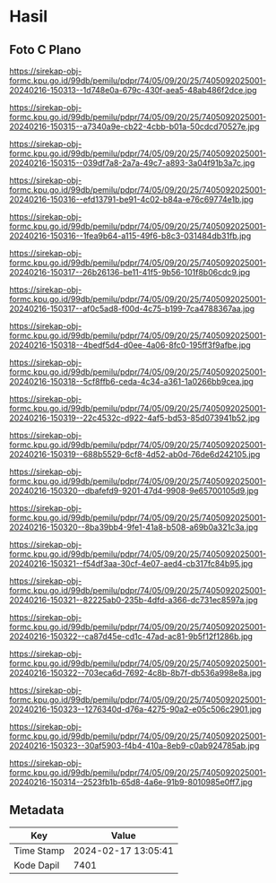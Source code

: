 # Hasil

## Foto C Plano

https://sirekap-obj-formc.kpu.go.id/99db/pemilu/pdpr/74/05/09/20/25/7405092025001-20240216-150313--1d748e0a-679c-430f-aea5-48ab486f2dce.jpg

https://sirekap-obj-formc.kpu.go.id/99db/pemilu/pdpr/74/05/09/20/25/7405092025001-20240216-150315--a7340a9e-cb22-4cbb-b01a-50cdcd70527e.jpg

https://sirekap-obj-formc.kpu.go.id/99db/pemilu/pdpr/74/05/09/20/25/7405092025001-20240216-150315--039df7a8-2a7a-49c7-a893-3a04f91b3a7c.jpg

https://sirekap-obj-formc.kpu.go.id/99db/pemilu/pdpr/74/05/09/20/25/7405092025001-20240216-150316--efd13791-be91-4c02-b84a-e76c69774e1b.jpg

https://sirekap-obj-formc.kpu.go.id/99db/pemilu/pdpr/74/05/09/20/25/7405092025001-20240216-150316--1fea9b64-a115-49f6-b8c3-031484db31fb.jpg

https://sirekap-obj-formc.kpu.go.id/99db/pemilu/pdpr/74/05/09/20/25/7405092025001-20240216-150317--26b26136-be11-41f5-9b56-101f8b06cdc9.jpg

https://sirekap-obj-formc.kpu.go.id/99db/pemilu/pdpr/74/05/09/20/25/7405092025001-20240216-150317--af0c5ad8-f00d-4c75-b199-7ca4788367aa.jpg

https://sirekap-obj-formc.kpu.go.id/99db/pemilu/pdpr/74/05/09/20/25/7405092025001-20240216-150318--4bedf5d4-d0ee-4a06-8fc0-195ff3f9afbe.jpg

https://sirekap-obj-formc.kpu.go.id/99db/pemilu/pdpr/74/05/09/20/25/7405092025001-20240216-150318--5cf8ffb6-ceda-4c34-a361-1a0266bb9cea.jpg

https://sirekap-obj-formc.kpu.go.id/99db/pemilu/pdpr/74/05/09/20/25/7405092025001-20240216-150319--22c4532c-d922-4af5-bd53-85d073941b52.jpg

https://sirekap-obj-formc.kpu.go.id/99db/pemilu/pdpr/74/05/09/20/25/7405092025001-20240216-150319--688b5529-6cf8-4d52-ab0d-76de6d242105.jpg

https://sirekap-obj-formc.kpu.go.id/99db/pemilu/pdpr/74/05/09/20/25/7405092025001-20240216-150320--dbafefd9-9201-47d4-9908-9e65700105d9.jpg

https://sirekap-obj-formc.kpu.go.id/99db/pemilu/pdpr/74/05/09/20/25/7405092025001-20240216-150320--8ba39bb4-9fe1-41a8-b508-a69b0a321c3a.jpg

https://sirekap-obj-formc.kpu.go.id/99db/pemilu/pdpr/74/05/09/20/25/7405092025001-20240216-150321--f54df3aa-30cf-4e07-aed4-cb317fc84b95.jpg

https://sirekap-obj-formc.kpu.go.id/99db/pemilu/pdpr/74/05/09/20/25/7405092025001-20240216-150321--82225ab0-235b-4dfd-a366-dc731ec8597a.jpg

https://sirekap-obj-formc.kpu.go.id/99db/pemilu/pdpr/74/05/09/20/25/7405092025001-20240216-150322--ca87d45e-cd1c-47ad-ac81-9b5f12f1286b.jpg

https://sirekap-obj-formc.kpu.go.id/99db/pemilu/pdpr/74/05/09/20/25/7405092025001-20240216-150322--703eca6d-7692-4c8b-8b7f-db536a998e8a.jpg

https://sirekap-obj-formc.kpu.go.id/99db/pemilu/pdpr/74/05/09/20/25/7405092025001-20240216-150323--1276340d-d76a-4275-90a2-e05c506c2901.jpg

https://sirekap-obj-formc.kpu.go.id/99db/pemilu/pdpr/74/05/09/20/25/7405092025001-20240216-150323--30af5903-f4b4-410a-8eb9-c0ab924785ab.jpg

https://sirekap-obj-formc.kpu.go.id/99db/pemilu/pdpr/74/05/09/20/25/7405092025001-20240216-150314--2523fb1b-65d8-4a6e-91b9-8010985e0ff7.jpg


## Metadata

| Key        | Value               |
| ---------- | ------------------- |
| Time Stamp | 2024-02-17 13:05:41 |
| Kode Dapil | 7401                |



